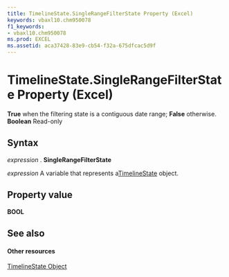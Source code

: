 ```yaml
---
title: TimelineState.SingleRangeFilterState Property (Excel)
keywords: vbaxl10.chm950078
f1_keywords:
- vbaxl10.chm950078
ms.prod: EXCEL
ms.assetid: aca37428-83e9-cb54-f32a-675dfcac5d9f
---
```



# TimelineState.SingleRangeFilterState Property (Excel)

 **True** when the filtering state is a contiguous date range; **False** otherwise. **Boolean** Read-only


## Syntax

 _expression_ . **SingleRangeFilterState**

 _expression_ A variable that represents a[TimelineState](timelinestate-object-excel.md) object.


## Property value

 **BOOL**


## See also


#### Other resources



[TimelineState Object](timelinestate-object-excel.md)

